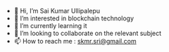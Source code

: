 - 👋 Hi, I’m Sai Kumar Ullipalepu 
- 👀 I’m interested in blockchain technology 
- 🌱 I’m currently learning it
- 💞️ I’m looking to collaborate on the relevant subject 
- 📫 How to reach me : skmr.sri@gmail.com 

<!---
Skmrsri/Skmrsri is a ✨ special ✨ repository because its `README.md` (this file) appears on your GitHub profile.
You can click the Preview link to take a look at your changes.
--->
